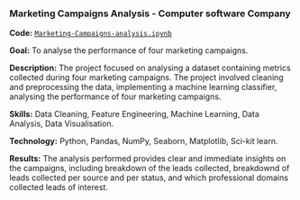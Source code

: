 ### Marketing Campaigns Analysis - Computer software Company
**Code:** [`Marketing-Campaigns-analysis.ipynb`](https://github.com/SerenaLangiano/Portfolio-Projects/blob/main/Marketing%20campaign%20analysis/Marketing-Campaigns-analysis.ipynb)

**Goal:** To analyse the performance of four marketing campaigns.

**Description:** The project focused on analysing a dataset containing metrics collected during four marketing campaigns. The project involved cleaning and preprocessing the data, implementing a machine learning classifier, analysing the performance of four marketing campaigns.

**Skills:** Data Cleaning, Feature Engineering, Machine Learning, Data Analysis, Data Visualisation.

**Technology:** Python, Pandas, NumPy, Seaborn, Matplotlib, Sci-kit learn.

**Results:** The analysis performed provides clear and immediate insights on the campaigns, including breakdown of the leads collected, breakdownd of leads collected per source and per status, and which professional domains collected leads of interest.
